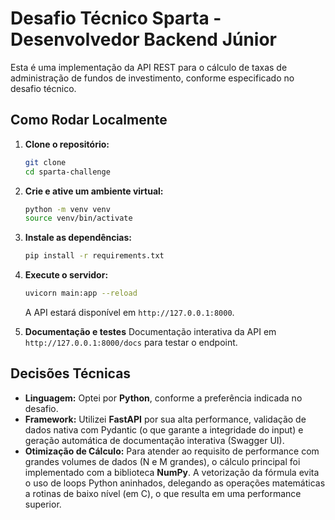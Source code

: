 # Desafio Técnico Sparta - Desenvolvedor Backend Júnior

Esta é uma implementação da API REST para o cálculo de taxas de administração de fundos de investimento, conforme especificado no desafio técnico.

## Como Rodar Localmente

1.  **Clone o repositório:**
    ```bash
    git clone 
    cd sparta-challenge
    ```

2.  **Crie e ative um ambiente virtual:**
    ```bash
    python -m venv venv
    source venv/bin/activate
    ```

3.  **Instale as dependências:**
    ```bash
    pip install -r requirements.txt
    ```

4.  **Execute o servidor:**
    ```bash
    uvicorn main:app --reload
    ```
    A API estará disponível em `http://127.0.0.1:8000`.

5.  **Documentação e testes**
    Documentação interativa da API em `http://127.0.0.1:8000/docs` para testar o endpoint.

## Decisões Técnicas

*   **Linguagem:** Optei por **Python**, conforme a preferência indicada no desafio.
*   **Framework:** Utilizei **FastAPI** por sua alta performance, validação de dados nativa com Pydantic (o que garante a integridade do input) e geração automática de documentação interativa (Swagger UI).
*   **Otimização de Cálculo:** Para atender ao requisito de performance com grandes volumes de dados (N e M grandes), o cálculo principal foi implementado com a biblioteca **NumPy**. A vetorização da fórmula evita o uso de loops Python aninhados, delegando as operações matemáticas a rotinas de baixo nível (em C), o que resulta em uma performance superior.